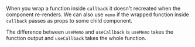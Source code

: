 When you wrap a function inside `callback` it doesn't recreated when the component re-renders. We can also use `memo` if the wrapped function inside `callback` passes as props to some child component.


The difference between `useMemo` and `useCallback` is `useMemo` takes the function output and `useCallback` takes the whole function.
